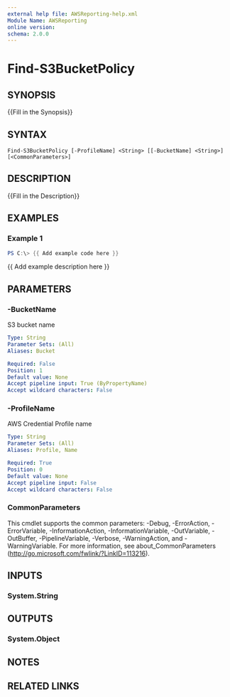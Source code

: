```yaml
---
external help file: AWSReporting-help.xml
Module Name: AWSReporting
online version:
schema: 2.0.0
---
```


# Find-S3BucketPolicy

## SYNOPSIS
{{Fill in the Synopsis}}

## SYNTAX

```
Find-S3BucketPolicy [-ProfileName] <String> [[-BucketName] <String>] [<CommonParameters>]
```

## DESCRIPTION
{{Fill in the Description}}

## EXAMPLES

### Example 1
```powershell
PS C:\> {{ Add example code here }}
```

{{ Add example description here }}

## PARAMETERS

### -BucketName
S3 bucket name

```yaml
Type: String
Parameter Sets: (All)
Aliases: Bucket

Required: False
Position: 1
Default value: None
Accept pipeline input: True (ByPropertyName)
Accept wildcard characters: False
```

### -ProfileName
AWS Credential Profile name

```yaml
Type: String
Parameter Sets: (All)
Aliases: Profile, Name

Required: True
Position: 0
Default value: None
Accept pipeline input: False
Accept wildcard characters: False
```

### CommonParameters
This cmdlet supports the common parameters: -Debug, -ErrorAction, -ErrorVariable, -InformationAction, -InformationVariable, -OutVariable, -OutBuffer, -PipelineVariable, -Verbose, -WarningAction, and -WarningVariable.
For more information, see about_CommonParameters (http://go.microsoft.com/fwlink/?LinkID=113216).

## INPUTS

### System.String

## OUTPUTS

### System.Object
## NOTES

## RELATED LINKS
